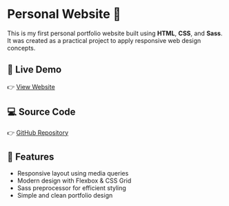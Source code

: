 # Personal Website 🌟

This is my first personal portfolio website built using **HTML**, **CSS**, and **Sass**.  
It was created as a practical project to apply responsive web design concepts.

## 🚀 Live Demo
👉 [View Website](https://abdoodev123.github.io/Personal-website/)

## 💻 Source Code
👉 [GitHub Repository](https://lnkd.in/dZ3MXZaA)

## 🧰 Features
- Responsive layout using media queries  
- Modern design with Flexbox & CSS Grid  
- Sass preprocessor for efficient styling  
- Simple and clean portfolio design
